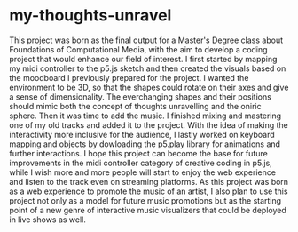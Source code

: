 # my-thoughts-unravel
This project was born as the final output for a Master's Degree class about Foundations of Computational Media, with the aim to develop a coding project that would enhance our field of interest. 
I first started by mapping my midi controller to the p5.js sketch and then created the visuals based on the moodboard I previously prepared for the project. I wanted the environment to be 3D, so that the shapes could rotate on their axes and give a sense of dimensionality. The everchanging shapes and their positions should mimic both the concept of thoughts unravelling and the oniric sphere.
Then it was time to add the music. I finished mixing and mastering one of my old tracks and added it to the project. With the idea of making the interactivity more inclusive for the audience, I lastly worked on keyboard mapping and objects by dowloading the p5.play library for animations and further interactions.
I hope this project can become the base for future improvements in the midi controller category of creative coding in p5.js, while I wish more and more people will start to enjoy the web experience and listen to the track even on streaming platforms. 
As this project was born as a web experience to promote the music of an artist, I also plan to use this project not only as a model for future music promotions but as the starting point of a new genre of interactive music visualizers that could be deployed in live shows as well.
